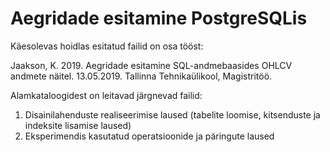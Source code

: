 # Aegridade esitamine PostgreSQLis

Käesolevas hoidlas esitatud failid on osa tööst:

Jaakson, K. 2019. Aegridade esitamine SQL-andmebaasides OHLCV andmete näitel. 13.05.2019. Tallinna Tehnikaülikool, Magistritöö. 


Alamkataloogidest on leitavad järgnevad failid:
1. Disainilahenduste realiseerimise laused (tabelite loomise, kitsenduste ja indeksite lisamise laused)
2. Eksperimendis kasutatud operatsioonide ja päringute laused
